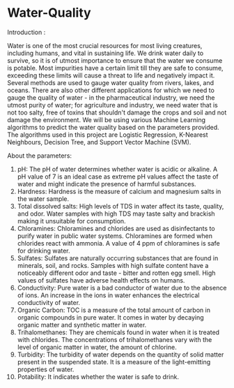 # Water-Quality
Introduction :

Water is one of the most crucial resources for most living creatures, including humans, and vital in sustaining life. We drink water daily to survive, so it is of utmost importance to ensure that the water we consume is potable. Most impurities have a certain limit till they are safe to consume, exceeding these limits will cause a threat to life and negatively impact it. Several methods are used to gauge water quality from rivers, lakes, and oceans.
There are also other different applications for which we need to gauge the quality of water - in the pharmaceutical industry, we need the utmost purity of water; for agriculture and industry, we need water that is not too salty, free of toxins that shouldn't damage the crops and soil and not damage the environment.
We will be using various Machine Learning algorithms to predict the water quality based on the parameters provided. The algorithms used in this project are Logistic Regression, K-Nearest Neighbours, Decision Tree, and Support Vector Machine (SVM).

About the parameters:
1. pH: The pH of water determines whether water is acidic or alkaline. A pH value of 7 is an ideal case as extreme pH values affect the taste of water and might indicate the presence of harmful substances. 
2. Hardness: Hardness is the measure of calcium and magnesium salts in the water sample.
3. Total dissolved salts: High levels of TDS in water affect its taste, quality, and odor. Water samples with high TDS may taste salty and brackish making it unsuitable for consumption.
4. Chloramines: Chloramines and chlorides are used as disinfectants to purify water in public water systems. Chloramines are formed when chlorides react with ammonia. A value of 4 ppm of chloramines is safe for drinking water.
5. Sulfates: Sulfates are naturally occurring substances that are found in minerals, soil, and rocks. Samples with high sulfate content have a noticeably different odor and taste - bitter and rotten egg smell. High values of sulfates have adverse health effects on humans.
6. Conductivity: Pure water is a bad conductor of water due to the absence of ions. An increase in the ions in water enhances the electrical conductivity of water.
7. Organic Carbon: TOC is a measure of the total amount of carbon in organic compounds in pure water. It comes in water by decaying organic matter and synthetic matter in water.
8. Trihalomethanes: They are chemicals found in water when it is treated with chlorides. The concentrations of trihalomethanes vary with the level of organic matter in water, the amount of chlorine.
9. Turbidity: The turbidity of water depends on the quantity of solid matter present in the suspended state. It is a measure of the light-emitting properties of water.
10. Potability: It indicates whether the water is safe to drink.
